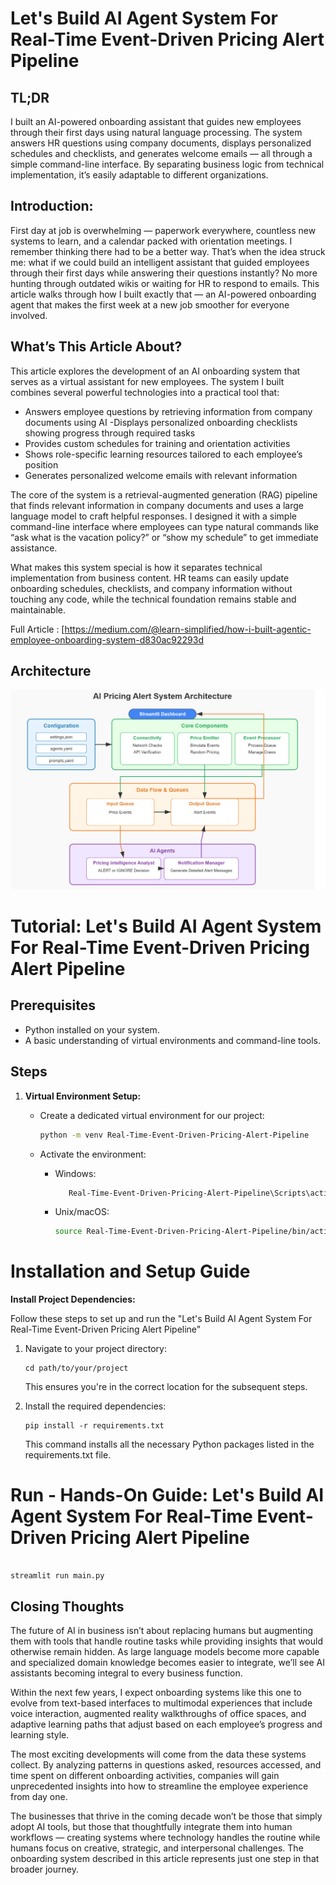 # **Let's Build AI Agent System For Real-Time Event-Driven Pricing Alert Pipeline**


## TL;DR
I built an AI-powered onboarding assistant that guides new employees through their first days using natural language processing. The system answers HR questions using company documents, displays personalized schedules and checklists, and generates welcome emails — all through a simple command-line interface. By separating business logic from technical implementation, it’s easily adaptable to different organizations.

## Introduction:
First day at job is overwhelming — paperwork everywhere, countless new systems to learn, and a calendar packed with orientation meetings. I remember thinking there had to be a better way. That’s when the idea struck me: what if we could build an intelligent assistant that guided employees through their first days while answering their questions instantly? No more hunting through outdated wikis or waiting for HR to respond to emails. This article walks through how I built exactly that — an AI-powered onboarding agent that makes the first week at a new job smoother for everyone involved.

## What’s This Article About?
This article explores the development of an AI onboarding system that serves as a virtual assistant for new employees. The system I built combines several powerful technologies into a practical tool that:

- Answers employee questions by retrieving information from company documents using AI
-Displays personalized onboarding checklists showing progress through required tasks
- Provides custom schedules for training and orientation activities
- Shows role-specific learning resources tailored to each employee’s position
- Generates personalized welcome emails with relevant information

The core of the system is a retrieval-augmented generation (RAG) pipeline that finds relevant information in company documents and uses a large language model to craft helpful responses. I designed it with a simple command-line interface where employees can type natural commands like “ask what is the vacation policy?” or “show my schedule” to get immediate assistance.

What makes this system special is how it separates technical implementation from business content. HR teams can easily update onboarding schedules, checklists, and company information without touching any code, while the technical foundation remains stable and maintainable.

Full Article : [https://medium.com/@learn-simplified/how-i-built-agentic-employee-onboarding-system-d830ac92293d


## Architecture

![Design Diagram](design_docs/design.png)


# Tutorial: Let's Build AI Agent System For Real-Time Event-Driven Pricing Alert Pipeline

## Prerequisites
- Python installed on your system.
- A basic understanding of virtual environments and command-line tools.

## Steps

1. **Virtual Environment Setup:**
   - Create a dedicated virtual environment for our project:
   
     ```bash
     python -m venv Real-Time-Event-Driven-Pricing-Alert-Pipeline
     ```
   - Activate the environment:
   
     - Windows:
       ```bash
          Real-Time-Event-Driven-Pricing-Alert-Pipeline\Scripts\activate        
       ```
     - Unix/macOS:
       ```bash
       source Real-Time-Event-Driven-Pricing-Alert-Pipeline/bin/activate
       ```
   

# Installation and Setup Guide

**Install Project Dependencies:**

Follow these steps to set up and run the  "Let's Build AI Agent System For Real-Time Event-Driven Pricing Alert Pipeline"

1. Navigate to your project directory:
   ```
   cd path/to/your/project
   ```
   This ensures you're in the correct location for the subsequent steps.

2. Install the required dependencies:
   ```
   pip install -r requirements.txt   
   ```
   This command installs all the necessary Python packages listed in the requirements.txt file.


# Run - Hands-On Guide: Let's Build AI Agent System For Real-Time Event-Driven Pricing Alert Pipeline
  
   ```

   streamlit run main.py
   
   ```
   
## Closing Thoughts

The future of AI in business isn’t about replacing humans but augmenting them with tools that handle routine tasks while providing insights that would otherwise remain hidden. As large language models become more capable and specialized domain knowledge becomes easier to integrate, we’ll see AI assistants becoming integral to every business function.

Within the next few years, I expect onboarding systems like this one to evolve from text-based interfaces to multimodal experiences that include voice interaction, augmented reality walkthroughs of office spaces, and adaptive learning paths that adjust based on each employee’s progress and learning style.

The most exciting developments will come from the data these systems collect. By analyzing patterns in questions asked, resources accessed, and time spent on different onboarding activities, companies will gain unprecedented insights into how to streamline the employee experience from day one.

The businesses that thrive in the coming decade won’t be those that simply adopt AI tools, but those that thoughtfully integrate them into human workflows — creating systems where technology handles the routine while humans focus on creative, strategic, and interpersonal challenges. The onboarding system described in this article represents just one step in that broader journey.